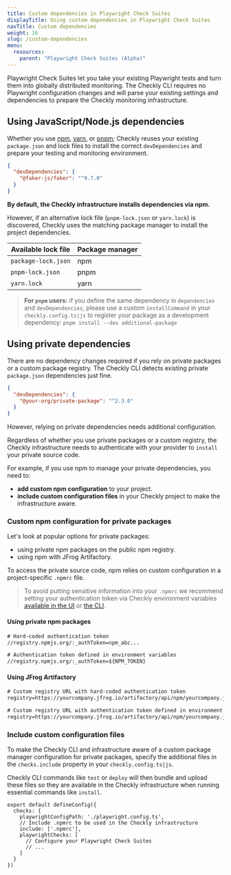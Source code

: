```yaml
---
title: Custom dependencies in Playwright Check Suites
displayTitle: Using custom dependencies in Playwright Check Suites
navTitle: Custom dependencies
weight: 16
slug: /custom-dependencies
menu:
  resources:
    parent: "Playwright Check Suites (Alpha)"
---
```


Playwright Check Suites let you take your existing Playwright tests and turn them into globally distributed monitoring. The Checkly CLI requires no Playwright configuration changes and will parse your existing settings and dependencies to prepare the Checkly monitoring infrastructure.

## Using JavaScript/Node.js dependencies

Whether you use [npm](https://www.npmjs.com/), [yarn](https://yarnpkg.com/), or [pnpm](https://pnpm.io/); Checkly reuses your existing `package.json` and lock files to install the correct `devDependencies` and prepare your testing and monitoring environment.

```json {title="package.json"}
{
  "devDependencies": {
    "@faker-js/faker": "^9.7.0"
  }
}
```

**By default, the Checkly infrastructure installs dependencies via npm.**

However, if an alternative lock file (`pnpm-lock.json` or `yarn.lock`) is discovered, Checkly uses the matching package manager to install the project dependencies.

| Available lock file | Package manager |
|---------------------|-----------------|
| `package-lock.json` | npm             |
| `pnpm-lock.json`    | pnpm            |
| `yarn.lock`         | yarn            |

> **For `pnpm` users:** if you define the same dependency in `dependencies` and `devDependencies`, please use a custom `installCommand` in your `checkly.config.ts|js` to register your package as a development dependency: `pnpm install --dev additional-package`

## Using private dependencies

There are no dependency changes required if you rely on private packages or a custom package registry. The Checkly CLI detects existing private `package.json` dependencies just fine.

```json {title="package.json"}
{
  "devDependencies": {
    "@your-org/private-package": "^2.3.0"
  }
}
```

However, relying on private dependencies needs additional configuration.

Regardless of whether you use private packages or a custom registry, the Checkly infrastructure needs to authenticate with your provider to `install` your private source code.

For example, if you use npm to manage your private dependencies, you need to:

- **add custom npm configuration** to your project.
- **include custom configuration files** in your Checkly project to make the infrastructure aware.

### Custom npm configuration for private packages

Let's look at popular options for private packages:

- using private npm packages on the public npm registry.
- using npm with JFrog Artifactory.

To access the private source code, npm relies on custom configuration in a project-specific `.npmrc` file.

> To avoid putting sensitive information into your `.npmrc` we recommend setting your authentication token via Checkly environment variables [available in the UI](https://app.checklyhq.com/environment-variables) or [the CLI](https://www.checklyhq.com/docs/cli/using-environment-variables/#managing-remote-environment-variables-using-the-cli).

#### Using private npm packages

```txt {title=".npmrc"}
# Hard-coded authentication token
//registry.npmjs.org/:_authToken=npm_abc...

# Authentication token defined in environment variables
//registry.npmjs.org/:_authToken=${NPM_TOKEN}
```

#### Using JFrog Artifactory

```txt {title=".npmrc"}
# Custom registry URL with hard-coded authentication token
registry=https://yourcompany.jfrog.io/artifactory/api/npm/yourcompany.jfrog.io/artifactory/api/npm/npm-local/:_authToken=abc...

# Custom registry URL with authentication token defined in environment variables
registry=https://yourcompany.jfrog.io/artifactory/api/npm/yourcompany.jfrog.io/artifactory/api/npm/npm-local/:_authToken=${ARTIFACTORY_TOKEN}
```

### Include custom configuration files

To make the Checkly CLI and infrastructure aware of a custom package manager configuration for private packages, specify the additional files in the `checks.include` property in your `checkly.config.ts|js`.

Checkly CLI commands like `test` or `deploy` will then bundle and upload these files so they are available in the Checkly infrastructure when running essential commands like `install`.

```tsx {title="checkly.config.ts"}
export default defineConfig({
  checks: {
    playwrightConfigPath: './playwright.config.ts',
    // Include .npmrc to be used in the Checkly infrastructure
    include: ['.npmrc'],
    playwrightChecks: [
      // Configure your Playwright Check Suites
      // ...
    ]
  }
})
```
